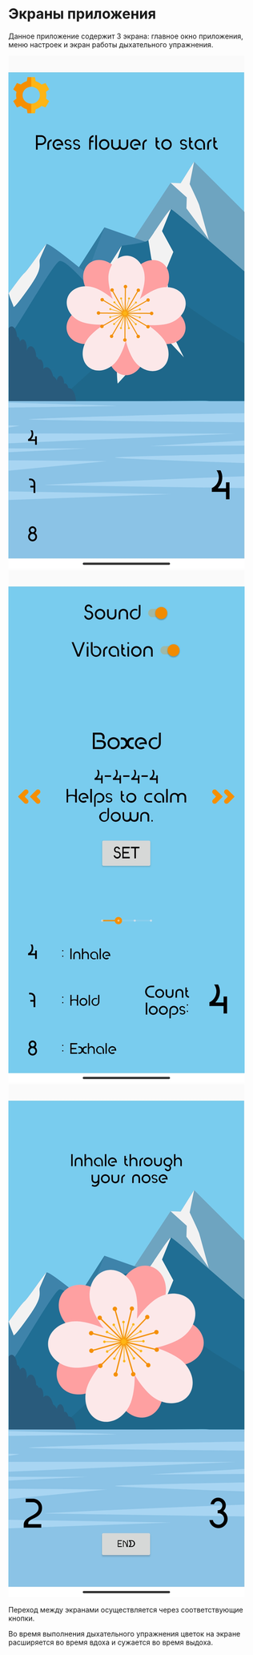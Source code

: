 # Экраны приложения

Данное приложение содержит 3 экрана: главное окно приложения, меню настроек и экран работы дыхательного упражнения.

![Стартовый экран](.gitbook/assets/1.jpg) ![Экран настроек](.gitbook/assets/2.jpg) ![Экран упражнения](.gitbook/assets/3.jpg)

Переход между экранами осуществляется через соответствующие кнопки.

Во время выполнения дыхательного упражнения цветок на экране расширяется во время вдоха и сужается во время выдоха.
